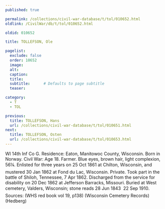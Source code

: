 ```yaml
---
published: true

permalink: /collections/civil-war-database/t/tol/010652.html
oldlink: /CivilWar/db/t/tol/010652.html

oldid: 010652

title: TOLLEFSON, Ole

pagelist:
  exclude: false
  order: 10652
  image: 
  alt:
  caption:
  title:
  subtitle:      # Defaults to page subtitle
  teaser:

category: 
  - T 
  - TOL

previous:
  title: TOLLEFSON, Hans
  url: /collections/civil-war-database/t/tol/010651.html  
next:
  title: TOLLEFSON, Osten
  url: /collections/civil-war-database/t/tol/010653.html   
---
```

WI 14th Inf Co G. Residence: Eaton, Manitowoc County, Wisconsin. Born in Norway. Civil War: Age 18. Farmer. Blue eyes, brown hair, light complexion, 5&#146;6&frac14;&#148;. Enlisted for three years on 25 Oct 1861 at Chilton, Wisconsin, and mustered 30 Jan 1862 at Fond du Lac, Wisconsin. Private. Took part in the battle of Shiloh, Tennessee, 7 Apr 1862. Discharged from the service for disability on 20 Dec 1862 at Jefferson Barracks, Missouri. Buried at West cemetery, Valders, Wisconsin; stone reads &#147;28 Jun 1843 &#150; 22 Sep 1910&#148;. Sources: (WHS red book vol 19, p138) (Wisconsin Cemetery Records) (Hedberg)